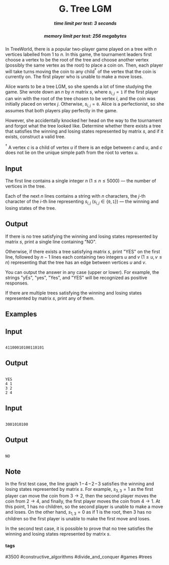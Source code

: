 <h1 style='text-align: center;'> G. Tree LGM</h1>

<h5 style='text-align: center;'>time limit per test: 3 seconds</h5>
<h5 style='text-align: center;'>memory limit per test: 256 megabytes</h5>

In TreeWorld, there is a popular two-player game played on a tree with $n$ vertices labelled from $1$ to $n$. In this game, the tournament leaders first choose a vertex to be the root of the tree and choose another vertex (possibly the same vertex as the root) to place a coin on. Then, each player will take turns moving the coin to any child$^\dagger$ of the vertex that the coin is currently on. The first player who is unable to make a move loses.

Alice wants to be a tree LGM, so she spends a lot of time studying the game. She wrote down an $n$ by $n$ matrix $s$, where $s_{i,j} = \mathtt{1}$ if the first player can win with the root of the tree chosen to be vertex $i$, and the coin was initially placed on vertex $j$. Otherwise, $s_{i, j} = \mathtt{0}$. Alice is a perfectionist, so she assumes that both players play perfectly in the game.

However, she accidentally knocked her head on the way to the tournament and forgot what the tree looked like. Determine whether there exists a tree that satisfies the winning and losing states represented by matrix $s$, and if it exists, construct a valid tree.

$^\dagger$ A vertex $c$ is a child of vertex $u$ if there is an edge between $c$ and $u$, and $c$ does not lie on the unique simple path from the root to vertex $u$.

## Input

The first line contains a single integer $n$ ($1 \le n \le 5000$) — the number of vertices in the tree.

Each of the next $n$ lines contains a string with $n$ characters, the $j$-th character of the $i$-th line representing $s_{i, j}$ ($s_{i, j} \in \{\mathtt{0}, \mathtt{1}\}$) — the winning and losing states of the tree.

## Output

If there is no tree satisfying the winning and losing states represented by matrix $s$, print a single line containing "NO".

Otherwise, if there exists a tree satisfying matrix $s$, print "YES" on the first line, followed by $n - 1$ lines each containing two integers $u$ and $v$ ($1 \le u, v \le n$) representing that the tree has an edge between vertices $u$ and $v$.

You can output the answer in any case (upper or lower). For example, the strings "yEs", "yes", "Yes", and "YES" will be recognized as positive responses.

If there are multiple trees satisfying the winning and losing states represented by matrix $s$, print any of them.

## Examples

## Input


```

41100010100110101
```
## Output


```

YES
4 1
3 2
2 4

```
## Input


```

3001010100
```
## Output


```

NO

```
## Note

In the first test case, the line graph $1\!-\!4\!-\!2\!-\!3$ satisfies the winning and losing states represented by matrix $s$. For example, $s_{3,3} = 1$ as the first player can move the coin from $3\rightarrow 2$, then the second player moves the coin from $2\rightarrow 4$, and finally, the first player moves the coin from $4\rightarrow 1$. At this point, $1$ has no children, so the second player is unable to make a move and loses. On the other hand, $s_{1,3} = 0$ as if $1$ is the root, then $3$ has no children so the first player is unable to make the first move and loses.

In the second test case, it is possible to prove that no tree satisfies the winning and losing states represented by matrix $s$.



#### tags 

#3500 #constructive_algorithms #divide_and_conquer #games #trees 